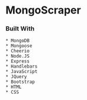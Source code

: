 # MongoScraper


### Built With

```
* MongoDB
* Mongoose
* Cheerio
* Node.JS
* Express
* Handlebars
* JavaScript
* JQuery
* Bootstrap
* HTML
* CSS

```




